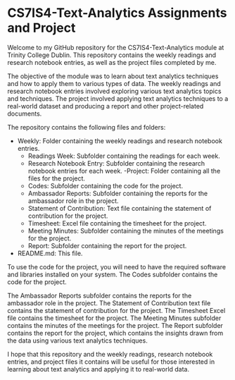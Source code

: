 # CS7IS4-Text-Analytics Assignments and Project
Welcome to my GitHub repository for the CS7IS4-Text-Analytics module at Trinity College Dublin. This repository contains the weekly readings and research notebook entries, as well as the project files completed by me.

The objective of the module was to learn about text analytics techniques and how to apply them to various types of data. The weekly readings and research notebook entries involved exploring various text analytics topics and techniques. The project involved applying text analytics techniques to a real-world dataset and producing a report and other project-related documents.

The repository contains the following files and folders:

- Weekly: Folder containing the weekly readings and research notebook entries.
  - Readings Week: Subfolder containing the readings for each week.
  - Research Notebook Entry: Subfolder containing the research notebook entries for each week.
-Project: Folder containing all the files for the project.
  - Codes: Subfolder containing the code for the project.
  - Ambassador Reports: Subfolder containing the reports for the ambassador role in the project.
  - Statement of Contribution: Text file containing the statement of contribution for the project.
  - Timesheet: Excel file containing the timesheet for the project.
  - Meeting Minutes: Subfolder containing the minutes of the meetings for the project.
  - Report: Subfolder containing the report for the project.
- README.md: This file.

To use the code for the project, you will need to have the required software and libraries installed on your system. The Codes subfolder contains the code for the project.

The Ambassador Reports subfolder contains the reports for the ambassador role in the project. The Statement of Contribution text file contains the statement of contribution for the project. The Timesheet Excel file contains the timesheet for the project. The Meeting Minutes subfolder contains the minutes of the meetings for the project. The Report subfolder contains the report for the project, which contains the insights drawn from the data using various text analytics techniques.

I hope that this repository and the weekly readings, research notebook entries, and project files it contains will be useful for those interested in learning about text analytics and applying it to real-world data.
